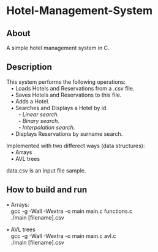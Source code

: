 # Hotel-Management-System 

## About
A simple hotel management system in C.

## Description
This system performs the following operations:<br />
&nbsp;&nbsp;&nbsp;• Loads Hotels and Reservations from a .csv file.<br />
&nbsp;&nbsp;&nbsp;• Saves Hotels and Reservations to this file.<br />
&nbsp;&nbsp;&nbsp;• Adds a Hotel.<br />
&nbsp;&nbsp;&nbsp;• Searches and Displays a Hotel by id.<br />
    &nbsp;&nbsp;&nbsp;&nbsp;&nbsp;&nbsp;&nbsp;&nbsp;*- Linear search.*<br />
    &nbsp;&nbsp;&nbsp;&nbsp;&nbsp;&nbsp;&nbsp;&nbsp;*- Binary search.*<br />
    &nbsp;&nbsp;&nbsp;&nbsp;&nbsp;&nbsp;&nbsp;&nbsp;*- Interpolation search.*<br />
&nbsp;&nbsp;&nbsp;• Displays Reservations by surname search.<br />

Implemented with two differect ways (data structures): <br />
&nbsp;&nbsp;&nbsp;• Arrays <br />
&nbsp;&nbsp;&nbsp;• AVL trees <br />

data.csv is an input file sample.

## How to build and run
• Arrays: <br />
&nbsp;&nbsp;&nbsp;gcc -g -Wall -Wextra -o main main.c functions.c <br />
&nbsp;&nbsp;&nbsp;./main [filename].csv <br />

• AVL trees <br />
&nbsp;&nbsp;&nbsp;gcc -g -Wall -Wextra -o main main.c avl.c <br />
&nbsp;&nbsp;&nbsp;./main [filename].csv
